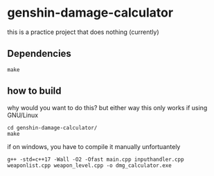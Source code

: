 # genshin-damage-calculator
this is a practice project that does nothing (currently)

## Dependencies 
```make```

## how to build 
why would you want to do this? but either way 
this only works if using GNU/Linux
```shell
cd genshin-damage-calculator/
make
```
if on windows, you have to compile it manually unfortuantely
```shell
g++ -std=c++17 -Wall -O2 -Ofast main.cpp inputhandler.cpp weaponlist.cpp weapon_level.cpp -o dmg_calculator.exe
```
